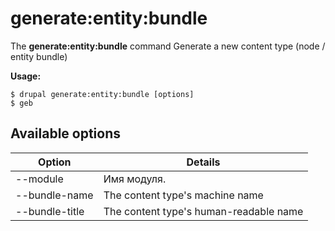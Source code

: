 # generate:entity:bundle
The **generate:entity:bundle** command Generate a new content type (node / entity bundle)

**Usage:**
```
$ drupal generate:entity:bundle [options] 
$ geb  
```

## Available options
Option | Details
-------|-------------
--module | Имя модуля.
--bundle-name | The content type's machine name
--bundle-title | The content type's human-readable name

